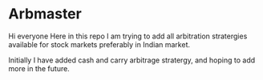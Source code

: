 # Arbmaster

Hi everyone
Here in this repo I am trying to add all arbitration stratergies available for stock markets preferably in Indian market.

Initially I have added cash and carry arbitrage stratergy, and hoping to add more in the future.
